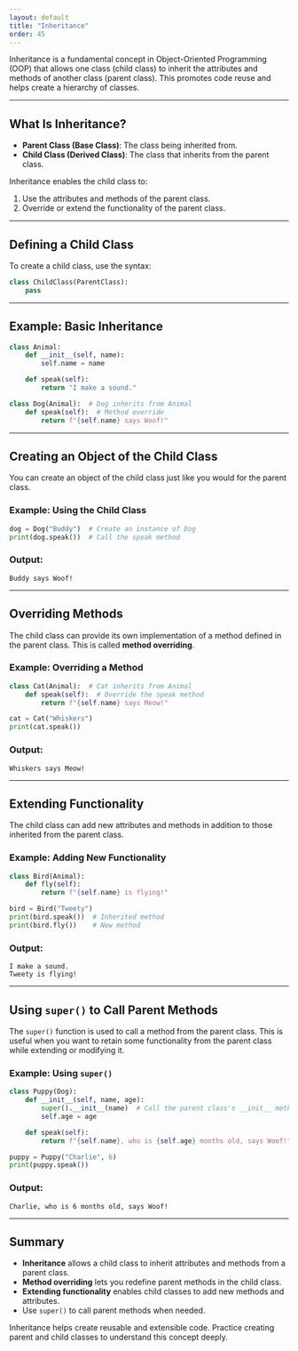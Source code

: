 ```yaml
---
layout: default
title: "Inheritance"
order: 45
---
```


Inheritance is a fundamental concept in Object-Oriented Programming (OOP) that allows one class (child class) to inherit the attributes and methods of another class (parent class). This promotes code reuse and helps create a hierarchy of classes.

---

## What Is Inheritance?

- **Parent Class (Base Class)**: The class being inherited from.
- **Child Class (Derived Class)**: The class that inherits from the parent class.

Inheritance enables the child class to:
1. Use the attributes and methods of the parent class.
2. Override or extend the functionality of the parent class.

---

## Defining a Child Class

To create a child class, use the syntax:

```python
class ChildClass(ParentClass):
    pass
```

---

## Example: Basic Inheritance

```python
class Animal:
    def __init__(self, name):
        self.name = name

    def speak(self):
        return "I make a sound."

class Dog(Animal):  # Dog inherits from Animal
    def speak(self):  # Method override
        return f"{self.name} says Woof!"
```

---

## Creating an Object of the Child Class

You can create an object of the child class just like you would for the parent class.

### Example: Using the Child Class

```python
dog = Dog("Buddy")  # Create an instance of Dog
print(dog.speak())  # Call the speak method
```

### Output:

```plaintext
Buddy says Woof!
```

---

## Overriding Methods

The child class can provide its own implementation of a method defined in the parent class. This is called **method overriding**.

### Example: Overriding a Method

```python
class Cat(Animal):  # Cat inherits from Animal
    def speak(self):  # Override the speak method
        return f"{self.name} says Meow!"
```

```python
cat = Cat("Whiskers")
print(cat.speak())
```

### Output:

```plaintext
Whiskers says Meow!
```

---

## Extending Functionality

The child class can add new attributes and methods in addition to those inherited from the parent class.

### Example: Adding New Functionality

```python
class Bird(Animal):
    def fly(self):
        return f"{self.name} is flying!"
```

```python
bird = Bird("Tweety")
print(bird.speak())  # Inherited method
print(bird.fly())    # New method
```

### Output:

```plaintext
I make a sound.
Tweety is flying!
```

---

## Using `super()` to Call Parent Methods

The `super()` function is used to call a method from the parent class. This is useful when you want to retain some functionality from the parent class while extending or modifying it.

### Example: Using `super()`

```python
class Puppy(Dog):
    def __init__(self, name, age):
        super().__init__(name)  # Call the parent class's __init__ method
        self.age = age

    def speak(self):
        return f"{self.name}, who is {self.age} months old, says Woof!"
```

```python
puppy = Puppy("Charlie", 6)
print(puppy.speak())
```

### Output:

```plaintext
Charlie, who is 6 months old, says Woof!
```

---

## Summary

- **Inheritance** allows a child class to inherit attributes and methods from a parent class.
- **Method overriding** lets you redefine parent methods in the child class.
- **Extending functionality** enables child classes to add new methods and attributes.
- Use `super()` to call parent methods when needed.

Inheritance helps create reusable and extensible code. Practice creating parent and child classes to understand this concept deeply.
